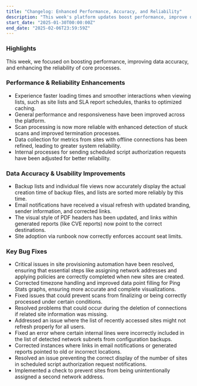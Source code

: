 ```yaml
---
title: "Changelog: Enhanced Performance, Accuracy, and Reliability"
description: "This week's platform updates boost performance, improve data accuracy in metrics & backups, deliver critical fixes for setup, scans, and connections, plus usability enhancements."
start_date: "2025-01-30T00:00:00Z"
end_date: "2025-02-06T23:59:59Z"
---
```


### Highlights

This week, we focused on boosting performance, improving data accuracy, and enhancing the reliability of core processes.

### Performance & Reliability Enhancements

*   Experience faster loading times and smoother interactions when viewing lists, such as site lists and SLA report schedules, thanks to optimized caching.
*   General performance and responsiveness have been improved across the platform.
*   Scan processing is now more reliable with enhanced detection of stuck scans and improved termination processes.
*   Data collection for metrics from sites with offline connections has been refined, leading to greater system reliability.
*   Internal processes for sending scheduled script authorization requests have been adjusted for better reliability.

### Data Accuracy & Usability Improvements

*   Backup lists and individual file views now accurately display the actual creation time of backup files, and lists are sorted more reliably by this time.
*   Email notifications have received a visual refresh with updated branding, sender information, and corrected links.
*   The visual style of PDF headers has been updated, and links within generated reports (like CVE reports) now point to the correct destinations.
*   Site adoption via runbook now correctly enforces account seat limits.

### Key Bug Fixes

*   Critical issues in site provisioning automation have been resolved, ensuring that essential steps like assigning network addresses and applying policies are correctly completed when new sites are created.
*   Corrected timezone handling and improved data point filling for Ping Stats graphs, ensuring more accurate and complete visualizations.
*   Fixed issues that could prevent scans from finalizing or being correctly processed under certain conditions.
*   Resolved problems that could occur during the deletion of connections if related site information was missing.
*   Addressed an issue where the list of recently accessed sites might not refresh properly for all users.
*   Fixed an error where certain internal lines were incorrectly included in the list of detected network subnets from configuration backups.
*   Corrected instances where links in email notifications or generated reports pointed to old or incorrect locations.
*   Resolved an issue preventing the correct display of the number of sites in scheduled script authorization request notifications.
*   Implemented a check to prevent sites from being unintentionally assigned a second network address.
